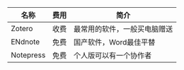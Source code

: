 | 名称      | 费用|简介 |
| ----------- |--| ----------- |
| Zotero      |收费| 最常用的软件，一般买电脑赠送       |
|   ENdnote   | 免费|国产软件，Word最佳平替        |
|Notepress|免费|个人版可以有一个协作者|